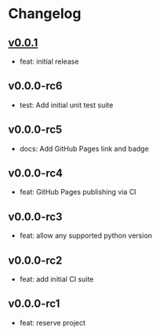 # Changelog

## [v0.0.1](todo)

* feat: initial release

## v0.0.0-rc6

* test: Add initial unit test suite

## v0.0.0-rc5

* docs: Add GitHub Pages link and badge

## v0.0.0-rc4

* feat: GitHub Pages publishing via CI

## v0.0.0-rc3

* feat: allow any supported python version

## v0.0.0-rc2

* feat: add initial CI suite

## v0.0.0-rc1

* feat: reserve project
